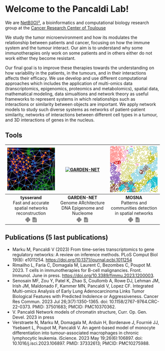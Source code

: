 # Welcome to the Pancaldi Lab!

We are [NetB(IO)²](https://www.crct-inserm.fr/netbio2/), a bioinformatics and computational biology research group at the [Cancer Research Center of Toulouse](https://www.crct-inserm.fr/) 

We study the tumor microenvironment and how its modulates the relationship between patients and cancer, focusing on how the immune system and the tumour interact. Our aim is to understand why some immunotherapies only work on some patients and in others either do not work either they become resistant.

Our final goal is to improve these therapies towards the understanding on how variability in the patients, in the tumours, and in their interactions affects their efficacy. We use develop and use different computational approaches which includes the application of multi-omics data (transcriptomics, epigenomics, proteomics and metabolomics), spatial data, mathematical modeling, data simualtions and network theory as useful frameworks to represent systems in which relationships such as interactions or similarity between objects are important. We apply network models to study such diverse systems as networks of patient-patient similarity, networks of interactions between different cell types in a tumour, and 3D interactions of genes in the nucleus.

## Tools

| [<img alt="tysserand" src="https://raw.githubusercontent.com/VeraPancaldiLab/.github/main/profile/tysserand.png"/>](https://github.com/VeraPancaldiLab/tysserand) | [<img alt="GARDEN-NET" src="https://raw.githubusercontent.com/VeraPancaldiLab/.github/main/profile/garden-net.png" width="200"/>](https://github.com/VeraPancaldiLab/GARDEN-NET) | [<img alt="MOSNA" src="https://raw.githubusercontent.com/VeraPancaldiLab/.github/main/profile/mosna.png" width="200"/>](https://github.com/VeraPancaldiLab/mosna_3DMERFISH) | 
| :---: | :---: | :---: |
| **tysserand** <br> Fast and accurate spatial networks reconstruction | **GARDEN-NET** <br> Genome ARchitecture DNA Epigenome and Nucleome | **MOSNA** <br> Patterns and communities detection in spatial networks |                          
| [<img src="https://raw.githubusercontent.com/VeraPancaldiLab/.github/main/profile/python.svg" height="16">](https://github.com/VeraPancaldiLab/tysserand)&nbsp;&nbsp;[<img src="https://raw.githubusercontent.com/VeraPancaldiLab/.github/main/profile/article.svg" height="16">](https://academic.oup.com/bioinformatics/article/37/21/3989/6313163)|[<img src="https://raw.githubusercontent.com/VeraPancaldiLab/.github/main/profile/python.svg" height="16">](https://github.com/VeraPancaldiLab/GARDEN-NET)&nbsp;&nbsp;[<img src="https://raw.githubusercontent.com/VeraPancaldiLab/.github/main/profile/article.svg" height="16">](https://academic.oup.com/nar/article/48/8/4066/5809158) |[<img src="https://raw.githubusercontent.com/VeraPancaldiLab/.github/main/profile/python.svg" height="16">](https://github.com/VeraPancaldiLab/mosna_3DMERFISH)&nbsp;&nbsp;[<img src="https://raw.githubusercontent.com/VeraPancaldiLab/.github/main/profile/article.svg" height="16">](https://pubmed.ncbi.nlm.nih.gov/36993595/) |

## Publications (5 last publications)

- Marku M, Pancaldi V (2023) From time-series transcriptomics to gene regulatory networks: A review on inference methods. PLoS Comput Biol 19(8): e1011254. https://doi.org/10.1371/journal.pcbi.1011254
- Rimailho L, Faria C, Domagala M, Laurent C, Bezombes C, Poupot M. 2023.  T cells in immunotherapies for B-cell malignancies. Front. Immunol. June in press. https://doi.org/10.3389/fimmu.2023.1200003.
- Senosain MF, Zou Y, Patel K, Zhao S, Coullomb A, Rowe DJ, Lehman JM, Irish JM, Maldonado F, Kammer MN, Pancaldi V, Lopez CF. Integrated Multi-omics Analysis of Early Lung Adenocarcinoma Links Tumor Biological Features with Predicted Indolence or Aggressiveness. Cancer Res Commun. 2023 Jul 26;3(7):1350-1365. doi: 10.1158/2767-9764.CRC-22-0373. PMID: 37501683; PMCID: PMC10370362.
- V. Pancaldi Network models of chromatin structure, Curr. Op. Gen. Devel. 2023 in press 
- Verstraete N, Marku M, Domagala M, Arduin H, Bordenave J, Fournié JJ, Ysebaert L, Poupot M, Pancaldi V. An agent-based model of monocyte differentiation into tumour-associated macrophages in chronic lymphocytic leukemia. iScience. 2023 May 19;26(6):106897. doi: 10.1016/j.isci.2023.106897. PMID: 37332613; PMCID: PMC10275988.
